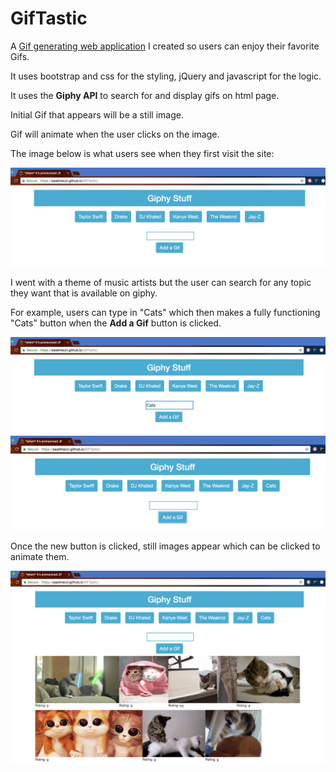 # GifTastic

A [Gif generating web application](https://saadmecci.github.io/GifTastic/) I created so users can enjoy their favorite Gifs.

It uses bootstrap and css for the styling, jQuery and javascript for the logic.

It uses the **Giphy API** to search for and display gifs on html page.

Initial Gif that appears will be a still image. 

Gif will animate when the user clicks on the image.

The image below is what users see when they first visit the site:

<img src="assets/images/gifIndex.png" alt="Main Gif page">

I went with a theme of music artists but the user can search for any topic they want that is available on giphy.

For example, users can type in "Cats" which then makes a fully functioning "Cats" button when the **Add a Gif** button is clicked.

<img src="assets/images/userSearch.png" alt="Cat in search box">

<img src="assets/images/userButton.png" alt="Cat button">

Once the new button is clicked, still images appear which can be clicked to animate them.

<img src="assets/images/userResults.png" alt="Cat gifs">